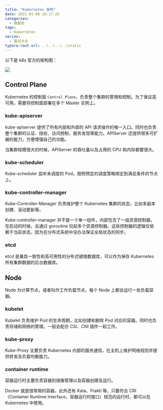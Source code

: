```yaml
---
title: "Kubernetes 架构"
date: 2021-01-06 16:17:25
categories:
  - 微服务
tags:
  - Kubernetes
series:	
  - 面试大全
typora-root-url: ..\..\..\..\static
---
```


以下是 k8s 官方的架构图：

![](/images/k8s/components-of-kubernetes.png)

<!--more-->

## Control Plane

Kubernetes 的控制面 `Control Plane`，负责整个集群的管理和控制。为了保证高可用，需要将控制面部署在多个 Master 实例上。

### kube-apiserver

kube-apiserver 提供了所有内部和外部的 API 请求操作的唯一入口。同时也负责整个集群的认证、授权、访问控制、服务发现等能力。APIServer 还提供很多可扩展的能力，方便增强自己的功能。

当集群规模很大的时候，APIServer 的吞吐量以及占用的 CPU 和内存都要很大。

### kube-scheduler

Kube-scheduler 监听未调度的 Pod，按照预定的调度策略绑定到满足条件的节点上。

### kube-controller-manager

Kube-Controller-Manager 负责维护整个 Kubernetes 集群的状态，比如多副本创建、滚动更新等。

Kube-controller-manager 并不是一个单一组件，内部包含了一组资源控制器，在启动的时候，会通过 goroutine 拉起多个资源控制器。这些控制器的逻辑仅依赖于当前状态，因为在分布式系统中没办法保证全局状态的同步。

### etcd

etcd 是兼具一致性和高可用性的分布式键值数据库，可以作为保存 Kubernetes 所有集群数据的后台数据库。

## Node

Node 为计算节点，或者叫作工作负载节点，每个 Node 上都会运行一些负载容器。

### kubelet

Kubelet 负责维护 Pod 的生命周期，比如创建和删除 Pod 对应的容器。同时也负责存储和网络的管理。一般会配合 CSI、CNI 插件一起工作。

### kube-proxy

Kube-Proxy 主要负责 Kubernetes 内部的服务通信，在主机上维护网络规则并提供转发及负载均衡能力。

### container runtime

容器运行时主要负责容器的镜像管理以及容器创建及运行。

Docker 就是很常用的容器，此外还有 Kata、Frakti 等。只要符合 CRI（Container Runtime Interface，容器运行时接口）规范的运行时，都可以在 Kubernetes 中使用。
